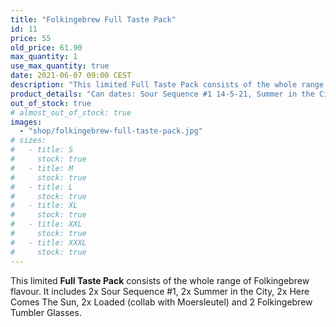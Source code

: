 ```yaml
---
title: "Folkingebrew Full Taste Pack"
id: 11
price: 55
old_price: 61.90
max_quantity: 1
use_max_quantity: true
date: 2021-06-07 09:00 CEST
description: "This limited Full Taste Pack consists of the whole range of Folkingebrew flavour. It includes 2 x Sour Sequence #1, 2 x Summer in the City, 2 x Here Comes The Sun, 2 x Loaded (collab with Moersleutel) and 2 Folkingebrew Tumbler Glasses."
product_details: "Can dates: Sour Sequence #1 14-5-21, Summer in the City 7-7-21, Here Comes The Sun 9-6-21, Loaded 12-4-21, Size: 8 x 44 CL and 2 x 40 CL."
out_of_stock: true
# almost_out_of_stock: true
images:
  - "shop/folkingebrew-full-taste-pack.jpg"
# sizes:
#   - title: S
#     stock: true
#   - title: M
#     stock: true
#   - title: L
#     stock: true
#   - title: XL
#     stock: true
#   - title: XXL
#     stock: true
#   - title: XXXL
#     stock: true
---
```


This limited __Full Taste Pack__ consists of the whole range of Folkingebrew flavour. It includes 2x Sour Sequence #1, 2x Summer in the City, 2x Here Comes The Sun, 2x Loaded (collab with Moersleutel) and 2 Folkingebrew Tumbler Glasses.
